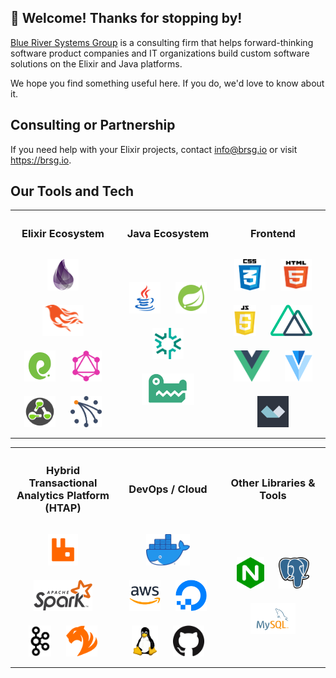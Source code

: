 ## 👋 Welcome! Thanks for stopping by!

<a href="https://brsg.io" target="_blank">Blue River Systems Group</a> is a consulting firm that helps forward-thinking software product companies and IT organizations build custom software solutions on the Elixir and Java platforms.

We hope you find something useful here. If you do, we'd love to know about it.

## Consulting or Partnership

If you need help with your Elixir projects, contact <info@brsg.io> or visit <https://brsg.io>.

## Our Tools and Tech
<table width="100%">
<tr>
<th width="33%">

### Elixir Ecosystem

</th>
<th width="33%">
  
### Java Ecosystem

</th>
<th width="33%">
  
### Frontend

</th>
</tr>

<tr>
<td align="center">
<a href="https://elixir-lang.org/" title="Elixir Language" target="_blank"><img style="margin: 10px" src="https://github.com/brsg/brsg/blob/master/assets/images/elixir.png" alt="Elixir" height="50" /></a>
<a href="https://www.phoenixframework.org/" title="Phoenix Framework" target="_blank"><img style="margin: 10px" src="https://github.com/brsg/brsg/blob/master/assets/images/phoenix.png" alt="Phoenix" height="50" /></a>
<a href="https://github.com/elixir-ecto" title="Ecto" target="_blank"><img style="margin: 10px" src="https://github.com/brsg/brsg/blob/master/assets/images/ecto.png" alt="Ecto" height="50" /></a>
<a href="https://graphql.org/" title="GraphQL" target="_blank"><img style="margin: 10px" src="https://github.com/brsg/brsg/blob/master/assets/images/graphql.png" alt="GraphQL" height="50" /></a>
<a href="http://absinthe-graphql.org/" title="Absinthe" target="_blank"><img style="margin: 10px" src="https://github.com/brsg/brsg/blob/master/assets/images/absinthe.png" alt="Absinthe" height="50" /></a>
<a href="https://riak.com/" title="Riak" target="_blank"><img style="margin: 10px" src="https://github.com/brsg/brsg/blob/master/assets/images/riak.png" alt="Riak" height="50" /></a>
</td>

<td align="center">
<a href="https://www.java.com/en/" title="Java Platform" target="_blank"><img style="margin: 10px" src="https://github.com/brsg/brsg/blob/master/assets/images/java.png" alt="Java" height="50" /></a>
<a href="https://spring.io/projects/spring-framework" title="Spring Framework" target="_blank"><img style="margin: 10px" src="https://github.com/brsg/brsg/blob/master/assets/images/spring.png" alt="Spring" height="50" /></a>
<a href="https://tanzu.vmware.com/gemfire" title="Gemfire (and Geode)" target="_blank"><img style="margin: 10px" src="https://github.com/brsg/brsg/blob/master/assets/images/gemfire.png" alt="GemFire" height="50" /></a>
<a href="https://snappydatainc.github.io/snappydata/" title="SnappyData" target="_blank"><img style="margin: 10px" src="https://github.com/brsg/brsg/blob/master/assets/images/snappydata.png" alt="SnappyData" height="50" /></a>
</td>

<td align="center">
<a href="https://developer.mozilla.org/en-US/docs/Web/CSS" title="CSS" target="_blank"><img style="margin: 10px" src="https://github.com/brsg/brsg/blob/master/assets/images/css.png" alt="CSS3" height="50" /></a>  
<a href="https://developer.mozilla.org/en-US/docs/Web/Guide/HTML/HTML5" title="HTML 5" target="_blank"><img style="margin: 10px" src="https://github.com/brsg/brsg/blob/master/assets/images/html5.png" alt="HTML5" height="50" /></a>  
<a href="https://developer.mozilla.org/en-US/docs/Web/javascript" title="JavaScript" target="_blank"><img style="margin: 10px" src="https://github.com/brsg/brsg/blob/master/assets/images/javascript.png" alt="JavaScript" height="50" /></a>  
<a href="https://nuxtjs.org/" title="Nuxt.js" target="_blank"><img style="margin: 10px" src="https://github.com/brsg/brsg/blob/master/assets/images/nuxtjs.png" alt="Nuxt JS" height="50" /></a>  
<a href="https://vuejs.org/" title="vue.js" target="_blank"><img style="margin: 10px" src="https://github.com/brsg/brsg/blob/master/assets/images/vuejs.png" alt="Vue JS" height="50" /></a>  
<a href="https://vuetifyjs.com/" title="Vuetify.js" target="_blank"><img style="margin: 10px" src="https://github.com/brsg/brsg/blob/master/assets/images/vuetifyjs.png" alt="Vuetify JS" height="50" /></a>  
<a href="https://github.com/alpinejs" title="Alpine.js" target="_blank"><img style="margin: 10px" src="https://github.com/brsg/brsg/blob/master/assets/images/alpinejs.png" alt="Alpine JS" height="50" /></a>  
</td>

</tr></table>

<table width="100%">
<tr>
<th width="33%">

### Hybrid Transactional Analytics Platform (HTAP)

</th>
<th width="33%">
  
### DevOps / Cloud

</th>
<th width="33%">
  
### Other Libraries & Tools

</th>
</tr>

<td align="center">
<a href="https://www.rabbitmq.com/" title="RabbitMQ" target="_blank"><img style="margin: 10px" src="https://github.com/brsg/brsg/blob/master/assets/images/rabbitmq.svg" alt="RabbitMQ" height="50" /></a>
<a href="https://spark.apache.org/" title="Apache Spark" target="_blank"><img style="margin: 10px" src="https://github.com/brsg/brsg/blob/master/assets/images/spark.png" alt="Apache Spark" height="50" /></a>  
<a href="https://kafka.apache.org/" title="Apache Kafka" target="_blank"><img style="margin: 10px" src="https://github.com/brsg/brsg/blob/master/assets/images/kafka.png" alt="Kafka" height="50" /></a>  
<a href="https://www.tigergraph.com/" title="TigerGraph" target="_blank"><img style="margin: 10px" src="https://github.com/brsg/brsg/blob/master/assets/images/tigergraph.png" alt="TigerGraph" height="50" /></a>  
</td>

<td align="center">
<a href="https://www.docker.com/" title="Docker" target="_blank"><img style="margin: 10px" src="https://github.com/brsg/brsg/blob/master/assets/images/docker.png" alt="Docker" height="50" /></a>  
<a href="https://aws.amazon.com/" title="Amazon Web Services" target="_blank"><img style="margin: 10px" src="https://github.com/brsg/brsg/blob/master/assets/images/aws.png" alt="AWS" height="50" /></a>  
<a href="https://www.digitalocean.com/" title="Digital Ocean" target="_blank"><img style="margin: 10px" src="https://github.com/brsg/brsg/blob/master/assets/images/digitalocean.png" alt="Digital Ocean" height="50" /></a>  
<a href="https://www.linux.com/" title="Linux" target="_blank"><img style="margin: 10px" src="https://github.com/brsg/brsg/blob/master/assets/images/linux.png" alt="Linux" height="50" /></a> 
<a href="https://github.com/" title="GitHub" target="_blank"><img style="margin: 10px" src="https://github.com/brsg/brsg/blob/master/assets/images/github.png" alt="Github" height="50" /></a> 
</td>

<td align="center">
<a href="https://nginx.org/" title="nginx" target="_blank"><img style="margin: 10px" src="https://github.com/brsg/brsg/blob/master/assets/images/nginx.png" alt="Nginx" height="50" /></a>  
<a href="https://www.postgresql.org/" title="PostgreSQL" target="_blank"><img style="margin: 10px" src="https://github.com/brsg/brsg/blob/master/assets/images/postgresql.png" alt="PostgreSQL" height="50" /></a>  
<a href="https://www.mysql.com/" title="MySQL" target="_blank"><img style="margin: 10px" src="https://github.com/brsg/brsg/blob/master/assets/images/mysql.png" alt="MySQL" height="50" /></a>  
</td>

</tr></table>
